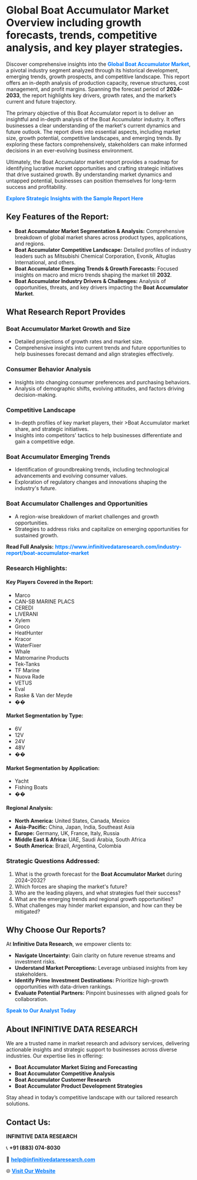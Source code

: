 <h1>Global Boat Accumulator Market Overview including growth forecasts, trends, competitive analysis, and key player strategies.</h1>
<p>
Discover comprehensive insights into the 
<a href="https://www.infinitivedataresearch.com/industry-report/boat-accumulator-market" rel="dofollow" style="color: #007BFF; text-decoration: none;"><strong>Global Boat Accumulator Market</strong></a>, a pivotal industry segment analyzed through its historical development, emerging trends, growth prospects, and competitive landscape. This report offers an in-depth analysis of production capacity, revenue structures, cost management, and profit margins. Spanning the forecast period of <strong>2024–2033</strong>, the report highlights key drivers, growth rates, and the market’s current and future trajectory.
</p>
<p>
The primary objective of this Boat Accumulator report is to deliver an insightful and in-depth analysis of the Boat Accumulator industry. It offers businesses a clear understanding of the market's current dynamics and future outlook. The report dives into essential aspects, including market size, growth potential, competitive landscapes, and emerging trends. By exploring these factors comprehensively, stakeholders can make informed decisions in an ever-evolving business environment.
</p>
<p>
Ultimately, the Boat Accumulator market report provides a roadmap for identifying lucrative market opportunities and crafting strategic initiatives that drive sustained growth. By understanding market dynamics and untapped potential, businesses can position themselves for long-term success and profitability.
</p>
<p>
<a href="https://www.infinitivedataresearch.com/request-sample/reportId=108151" style="color: #007BFF; text-decoration: none;"><strong>Explore Strategic Insights with the Sample Report Here</strong></a>
</p>

<h2>Key Features of the Report:</h2>
<ul>
<li><strong>Boat Accumulator Market Segmentation & Analysis:</strong> Comprehensive breakdown of global market shares across product types, applications, and regions.</li>
<li><strong>Boat Accumulator Competitive Landscape:</strong> Detailed profiles of industry leaders such as Mitsubishi Chemical Corporation, Evonik, Altuglas International, and others.</li>
<li><strong>Boat Accumulator Emerging Trends & Growth Forecasts:</strong> Focused insights on macro and micro trends shaping the market till <strong>2032</strong>.</li>
<li><strong>Boat Accumulator Industry Drivers & Challenges:</strong> Analysis of opportunities, threats, and key drivers impacting the <strong>Boat Accumulator Market</strong>.</li>
</ul>

<h2>What Research Report Provides</h2>
<h3>Boat Accumulator Market Growth and Size</h3>
<ul>
<li>Detailed projections of growth rates and market size.</li>
<li>Comprehensive insights into current trends and future opportunities to help businesses forecast demand and align strategies effectively.</li>
</ul>

<h3>Consumer Behavior Analysis</h3>
<ul>
<li>Insights into changing consumer preferences and purchasing behaviors.</li>
<li>Analysis of demographic shifts, evolving attitudes, and factors driving decision-making.</li>
</ul>

<h3>Competitive Landscape</h3>
<ul>
<li>In-depth profiles of key market players, their >Boat Accumulator market share, and strategic initiatives.</li>
<li>Insights into competitors' tactics to help businesses differentiate and gain a competitive edge.</li>
</ul>

<h3>Boat Accumulator Emerging Trends</h3>
<ul>
<li>Identification of groundbreaking trends, including technological advancements and evolving consumer values.</li>
<li>Exploration of regulatory changes and innovations shaping the industry's future.</li>
</ul>

<h3>Boat Accumulator Challenges and Opportunities</h3>
<ul>
<li>A region-wise breakdown of market challenges and growth opportunities.</li>
<li>Strategies to address risks and capitalize on emerging opportunities for sustained growth.</li>
</ul>
<p><strong>Read Full Analysis:</strong> <a href="https://www.infinitivedataresearch.com/industry-report/boat-accumulator-market" rel="dofollow" style="color: #007BFF; text-decoration: none;"><strong>https://www.infinitivedataresearch.com/industry-report/boat-accumulator-market</strong></a></p>
<h3>Research Highlights:</h3>
<h4>Key Players Covered in the Report:</h4>
<ul><li>Marco</li><li>CAN-SB MARINE PLACS</li><li>CEREDI</li><li>LIVERANI</li><li>Xylem</li><li>Groco</li><li>HeatHunter</li><li>Kracor</li><li>WaterFixer</li><li>Whale</li><li>Matromarine Products</li><li>Tek-Tanks</li><li>TF Marine</li><li>Nuova Rade</li><li>VETUS</li><li>Eval</li><li>Raske &amp; Van der Meyde</li><li>��</li></ul>
<h4>Market Segmentation by Type:</h4>
<ul><li>6V</li><li>12V</li><li>24V</li><li>48V</li><li>��</li></ul>
<h4>Market Segmentation by Application:</h4>
<ul><li>Yacht</li><li>Fishing Boats</li><li>��</li></ul>

<h4>Regional Analysis:</h4>
<ul>
<li><strong>North America:</strong> United States, Canada, Mexico</li>
<li><strong>Asia-Pacific:</strong> China, Japan, India, Southeast Asia</li>
<li><strong>Europe:</strong> Germany, UK, France, Italy, Russia</li>
<li><strong>Middle East & Africa:</strong> UAE, Saudi Arabia, South Africa</li>
<li><strong>South America:</strong> Brazil, Argentina, Colombia</li>
</ul>

<h3>Strategic Questions Addressed:</h3>
<ol>
<li>What is the growth forecast for the <strong>Boat Accumulator Market</strong> during 2024–2032?</li>
<li>Which forces are shaping the market's future?</li>
<li>Who are the leading players, and what strategies fuel their success?</li>
<li>What are the emerging trends and regional growth opportunities?</li>
<li>What challenges may hinder market expansion, and how can they be mitigated?</li>
</ol>

<h2>Why Choose Our Reports?</h2>
<p>At <strong>Infinitive Data Research</strong>, we empower clients to:</p>
<ul>
<li><strong>Navigate Uncertainty:</strong> Gain clarity on future revenue streams and investment risks.</li>
<li><strong>Understand Market Perceptions:</strong> Leverage unbiased insights from key stakeholders.</li>
<li><strong>Identify Prime Investment Destinations:</strong> Prioritize high-growth opportunities with data-driven rankings.</li>
<li><strong>Evaluate Potential Partners:</strong> Pinpoint businesses with aligned goals for collaboration.</li>
</ul>
<p><a href="https://www.infinitivedataresearch.com/industry-report/boat-accumulator-market" rel="dofollow" style="color: #007BFF; text-decoration: none;"><strong>Speak to Our Analyst Today</strong></a></p>

<h2>About INFINITIVE DATA RESEARCH</h2>
<p>We are a trusted name in market research and advisory services, delivering actionable insights and strategic support to businesses across diverse industries. Our expertise lies in offering:</p>
<ul>
<li><strong>Boat Accumulator Market Sizing and Forecasting</strong></li>
<li><strong>Boat Accumulator Competitive Analysis</strong></li>
<li><strong>Boat Accumulator Customer Research</strong></li>
<li><strong>Boat Accumulator Product Development Strategies</strong></li>
</ul>
<p>Stay ahead in today’s competitive landscape with our tailored research solutions.</p>

<h2>Contact Us:</h2>
<p><strong>INFINITIVE DATA RESEARCH</strong></p>
<p>📞 <strong>+91 (883) 074-8030</strong></p>
<p>📧 <strong><a href="mailto:help@infinitivedataresearch.com" style="color: #007BFF;">help@infinitivedataresearch.com</a></strong></p>
<p>🌐 <strong><a href="https://www.infinitivedataresearch.com" rel="dofollow" style="color: #007BFF;">Visit Our Website</a></strong></p>